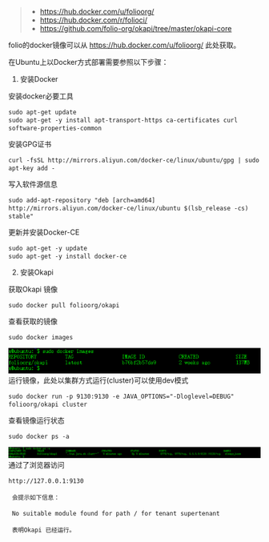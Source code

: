 > - https://hub.docker.com/u/folioorg/  
> - https://hub.docker.com/r/folioci/  
> - https://github.com/folio-org/okapi/tree/master/okapi-core


folio的docker镜像可以从 https://hub.docker.com/u/folioorg/  此处获取。

在Ubuntu上以Docker方式部署需要参照以下步骤： 

1. 安装Docker  

安装docker必要工具
  ```
  sudo apt-get update
  sudo apt-get -y install apt-transport-https ca-certificates curl software-properties-common
  ```
   安装GPG证书
  ```
  curl -fsSL http://mirrors.aliyun.com/docker-ce/linux/ubuntu/gpg | sudo apt-key add -  
   ```
  写入软件源信息
  ```
  sudo add-apt-repository "deb [arch=amd64] http://mirrors.aliyun.com/docker-ce/linux/ubuntu $(lsb_release -cs) stable"
  ```
   更新并安装Docker-CE
  ```
  sudo apt-get -y update
  sudo apt-get -y install docker-ce
  ```
2. 安装Okapi

  获取Okapi 镜像
  ```
  sudo docker pull folioorg/okapi
  ```
  查看获取的镜像
  ```
  sudo docker images
  ```
  ![github](./images/docker_1.png)  
  运行镜像，此处以集群方式运行(cluster)可以使用dev模式
  ```
  sudo docker run -p 9130:9130 -e JAVA_OPTIONS="-Dloglevel=DEBUG" folioorg/okapi cluster
  ```
  查看镜像运行状态
  ```
  sudo docker ps -a
  ```
   ![github](./images/docker_2.png)
   通过了浏览器访问 
   ```
   http://127.0.0.1:9130
    
    会提示如下信息：
    
    No suitable module found for path / for tenant supertenant
    
    表明Okapi 已经运行。
   
   ```

  
  

